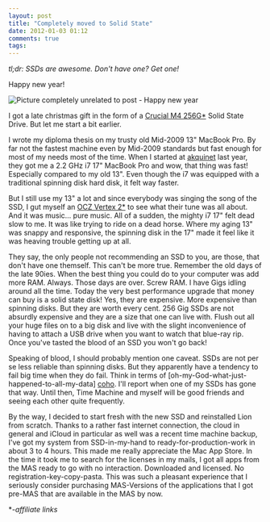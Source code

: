 ```yaml
---
layout: post
title: "Completely moved to Solid State"
date: 2012-01-03 01:12
comments: true
tags: 
---
```

*tl;dr: SSDs are awesome. Don't have one? Get one!*

Happy new year!

![](https://www.dropbox.com/s/oarshiyy92zu542/rocket.jpg?dl=1 "Picture completely unrelated to post - Happy new year")

I got a late christmas gift in the form of a [Crucial M4 256G*][m4] Solid State Drive. But let me start a bit earlier.

<!--more-->

I wrote my diploma thesis on my trusty old Mid-2009 13" MacBook Pro. By far not the fastest machine even by Mid-2009 standards but fast enough for most of my needs most of the time. When I started at [akquinet](http://spree.de) last year, they got me a 2.2 GHz i7 17" MacBook Pro and wow, that thing was fast! Especially compared to my old 13". Even though the i7 was equipped with a traditional spinning disk hard disk, it felt way faster.

But I still use my 13" a lot and since everybody was singing the song of the SSD, I gut myself an [OCZ Vertex 2*][ocz] to see what their tune was all about. And it was music… pure music. All of a sudden, the mighty i7 17" felt dead slow to me. It was like trying to ride on a dead horse. Where my aging 13" was snappy and responsive, the spinning disk in the 17" made it feel like it was heaving trouble getting up at all.

They say, the only people not recommending an SSD to you, are those, that don't have one themself. This can't be more true. Remember the old days of the late 90ies. When the best thing you could do to your computer was add more RAM. Always. Those days are over. Screw RAM. I have Gigs idling around all the time. Today the very best performance upgrade that money can buy is a solid state disk! Yes, they are expensive. More expensive than spinning disks. But they are worth every cent. 256 Gig SSDs are not absurdly expensive and they are a size that one can live with. Flush out all your huge files on to a big disk and live with the slight inconvenience of having to attach a USB drive when you want to watch that blue-ray rip. Once you've tasted the blood of an SSD you won't go back!

Speaking of blood, I should probably mention one caveat. SSDs are not per se less reliable than spinning disks. But they apparently have a tendency to fail big time when they do fail. Think in terms of [oh-my-God-what-just-happened-to-all-my-data] [coho]. I'll report when one of my SSDs has gone that way. Until then, Time Machine and myself will be good friends and seeing each other quite frequently.

By the way, I decided to start fresh with the new SSD and reinstalled Lion from scratch. Thanks to a rather fast internet connection, the cloud in general and iCloud in particular as well was a recent time machine backup, I've got my system from SSD-in-my-hand to ready-for-production-work in about 3 to 4 hours. This made me really appreciate the Mac App Store. In the time it took me to search for the licenses in my mails, I got all apps from the MAS ready to go with no interaction. Downloaded and licensed. No registration-key-copy-pasta. This was such a pleasant experience that I seriously consider purchasing MAS-Versions of the applications that I got pre-MAS that are available in the MAS by now. 

**-affiliate links*

[ocz]: http://www.amazon.de/gp/product/B003NE5JCY/ref=as_li_ss_tl?ie=UTF8&tag=notadomaincom-21&linkCode=as2&camp=1638&creative=19454&creativeASIN=B003NE5JCY

[m4]: http://www.amazon.de/gp/product/B004W2JL2A/ref=as_li_ss_tl?ie=UTF8&tag=notadomaincom-21&linkCode=as2&camp=1638&creative=19454&creativeASIN=B004W2JL2A

[coho]: http://www.codinghorror.com/blog/2011/05/the-hot-crazy-solid-state-drive-scale.html
